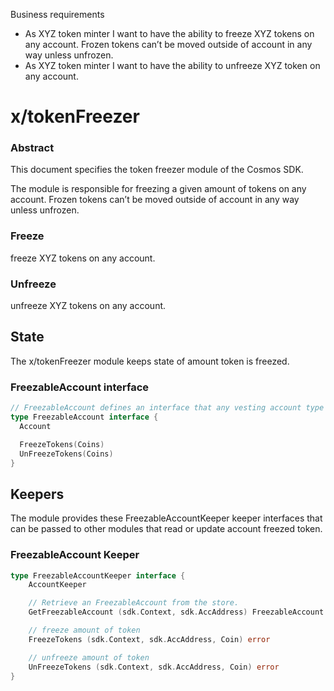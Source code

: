 Business requirements

- As XYZ token minter I want to have the ability to freeze XYZ tokens on any account. Frozen tokens can’t be moved
  outside of account in any way unless unfrozen.
- As XYZ token minter I want to have the ability to unfreeze XYZ token on any account.

# x/tokenFreezer

### Abstract

This document specifies the token freezer module of the Cosmos SDK.

The module is responsible for freezing a given amount of tokens on any account. Frozen tokens can’t be moved outside of
account in any way unless unfrozen.

### Freeze

freeze XYZ tokens on any account.

### Unfreeze

unfreeze XYZ tokens on any account.

## State

The x/tokenFreezer module keeps state of amount token is freezed. 

### FreezableAccount interface
```go
// FreezableAccount defines an interface that any vesting account type must implement.
type FreezableAccount interface {
  Account

  FreezeTokens(Coins)
  UnFreezeTokens(Coins)
}
```

## Keepers

The module provides these FreezableAccountKeeper keeper interfaces that can be passed to other modules that read or update
account freezed token.

### FreezableAccount Keeper
```go
type FreezableAccountKeeper interface {
    AccountKeeper

    // Retrieve an FreezableAccount from the store.
    GetFreezableAccount (sdk.Context, sdk.AccAddress) FreezableAccount

    // freeze amount of token
    FreezeTokens (sdk.Context, sdk.AccAddress, Coin) error

    // unfreeze amount of token
    UnFreezeTokens (sdk.Context, sdk.AccAddress, Coin) error
}

```
